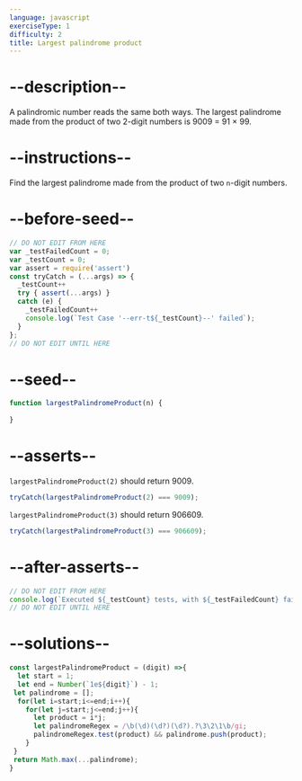 ```yaml
---
language: javascript
exerciseType: 1
difficulty: 2
title: Largest palindrome product
---
```


# --description--

A palindromic number reads the same both ways. The largest palindrome made from the product of two 2-digit numbers is 9009 = 91 × 99.

# --instructions--

Find the largest palindrome made from the product of two `n`-digit numbers.

# --before-seed--

```javascript
// DO NOT EDIT FROM HERE
var _testFailedCount = 0;
var _testCount = 0;
var assert = require('assert')
const tryCatch = (...args) => {
  _testCount++
  try { assert(...args) }
  catch (e) {
    _testFailedCount++
    console.log(`Test Case '--err-t${_testCount}--' failed`);
  }
};
// DO NOT EDIT UNTIL HERE
```

# --seed--

```javascript
function largestPalindromeProduct(n) {
  
}
```

# --asserts--

`largestPalindromeProduct(2)` should return 9009.

```javascript
tryCatch(largestPalindromeProduct(2) === 9009);
```

`largestPalindromeProduct(3)` should return 906609.

```javascript
tryCatch(largestPalindromeProduct(3) === 906609);
```

# --after-asserts--

```javascript
// DO NOT EDIT FROM HERE 
console.log(`Executed ${_testCount} tests, with ${_testFailedCount} failures`);
// DO NOT EDIT UNTIL HERE
```

# --solutions--

```javascript
const largestPalindromeProduct = (digit) =>{
  let start = 1;
  let end = Number(`1e${digit}`) - 1;
 let palindrome = [];
  for(let i=start;i<=end;i++){
    for(let j=start;j<=end;j++){
      let product = i*j;
      let palindromeRegex = /\b(\d)(\d?)(\d?).?\3\2\1\b/gi;
      palindromeRegex.test(product) && palindrome.push(product);
    }
 }
 return Math.max(...palindrome);
}
```
